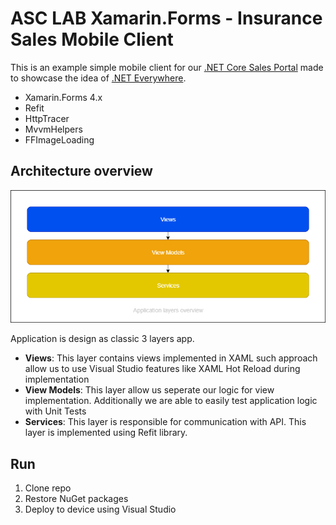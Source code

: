 # ASC LAB Xamarin.Forms - Insurance Sales Mobile Client

This is an example simple mobile client for our [.NET Core Sales Portal](https://github.com/asc-lab/dotnetcore-microservices-poc) made to showcase the idea of [.NET Everywhere](https://visualstudiomagazine.com/articles/2017/03/16/dotnet-everywhere-cross-platform-dev-xamarin.aspx).

- Xamarin.Forms 4.x
- Refit
- HttpTracer
- MvvmHelpers
- FFImageLoading

## Architecture overview

![alt text](./images/logical_arch.png "Layered architecture overview")

Application is design as classic 3 layers app.

- **Views**: This layer contains views implemented in XAML such approach allow us to use Visual Studio features like XAML Hot Reload during implementation
- **View Models**: This layer allow us seperate our logic for view implementation. Additionally we are able to easily test application logic with Unit Tests
- **Services**: This layer is responsible for communication with API. This layer is implemented using Refit library.

## Run

1. Clone repo
2. Restore NuGet packages
3. Deploy to device using Visual Studio
